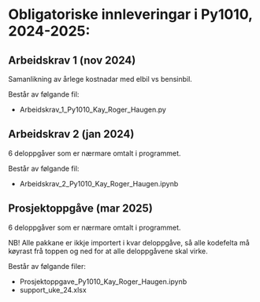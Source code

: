 # Obligatoriske innleveringar i Py1010, 2024-2025:

## Arbeidskrav 1 (nov 2024)
Samanlikning av årlege kostnadar med elbil vs bensinbil.

Består av følgande fil:
  - Arbeidskrav_1_Py1010_Kay_Roger_Haugen.py
## Arbeidskrav 2 (jan 2024)
6 deloppgåver som er nærmare omtalt i programmet.

Består av følgande fil:
  - Arbeidskrav_2_Py1010_Kay_Roger_Haugen.ipynb
## Prosjektoppgåve (mar 2025)
6 deloppgåver som er nærmare omtalt i programmet.

NB! Alle pakkane er ikkje importert i kvar deloppgåve, så alle kodefelta må køyrast frå toppen og ned for at alle deloppgåvene skal virke.

Består av følgande filer:
  - Prosjektoppgave_Py1010_Kay_Roger_Haugen.ipynb
  - support_uke_24.xlsx
